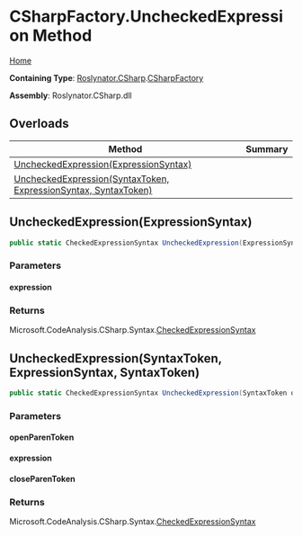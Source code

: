 # CSharpFactory\.UncheckedExpression Method <a name="_Top"></a>

[Home](../../../../README.md)

**Containing Type**: [Roslynator.CSharp](../../README.md#_Top)\.[CSharpFactory](../README.md#_Top)

**Assembly**: Roslynator\.CSharp\.dll

## Overloads

| Method | Summary |
| ------ | ------- |
| [UncheckedExpression(ExpressionSyntax)](#Roslynator_CSharp_CSharpFactory_UncheckedExpression_Microsoft_CodeAnalysis_CSharp_Syntax_ExpressionSyntax_) | |
| [UncheckedExpression(SyntaxToken, ExpressionSyntax, SyntaxToken)](#Roslynator_CSharp_CSharpFactory_UncheckedExpression_Microsoft_CodeAnalysis_SyntaxToken_Microsoft_CodeAnalysis_CSharp_Syntax_ExpressionSyntax_Microsoft_CodeAnalysis_SyntaxToken_) | |

## UncheckedExpression\(ExpressionSyntax\) <a name="Roslynator_CSharp_CSharpFactory_UncheckedExpression_Microsoft_CodeAnalysis_CSharp_Syntax_ExpressionSyntax_"></a>

```csharp
public static CheckedExpressionSyntax UncheckedExpression(ExpressionSyntax expression)
```

### Parameters

#### expression

### Returns

Microsoft\.CodeAnalysis\.CSharp\.Syntax\.[CheckedExpressionSyntax](https://docs.microsoft.com/en-us/dotnet/api/microsoft.codeanalysis.csharp.syntax.checkedexpressionsyntax)

## UncheckedExpression\(SyntaxToken, ExpressionSyntax, SyntaxToken\) <a name="Roslynator_CSharp_CSharpFactory_UncheckedExpression_Microsoft_CodeAnalysis_SyntaxToken_Microsoft_CodeAnalysis_CSharp_Syntax_ExpressionSyntax_Microsoft_CodeAnalysis_SyntaxToken_"></a>

```csharp
public static CheckedExpressionSyntax UncheckedExpression(SyntaxToken openParenToken, ExpressionSyntax expression, SyntaxToken closeParenToken)
```

### Parameters

#### openParenToken

#### expression

#### closeParenToken

### Returns

Microsoft\.CodeAnalysis\.CSharp\.Syntax\.[CheckedExpressionSyntax](https://docs.microsoft.com/en-us/dotnet/api/microsoft.codeanalysis.csharp.syntax.checkedexpressionsyntax)

